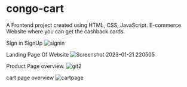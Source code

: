 # congo-cart
A Frontend project created using HTML, CSS, JavaScript. E-commerce Website where you can get the cashback cards.

Sign in SignUp
![signin](https://user-images.githubusercontent.com/99540875/213917048-2fe6f8df-ea21-4734-b087-355b53cb4352.png)



Landing Page Of Website
![Screenshot 2023-01-21 220505](https://user-images.githubusercontent.com/99540875/213877193-9c72edd7-fd66-4119-bd95-39d1dcf8d857.png)

Product Page overview.
![git2](https://user-images.githubusercontent.com/99540875/213916814-f188fa83-8693-4b76-b278-b3e5ce0bf3bd.png)

cart page overview
![cartpage](https://user-images.githubusercontent.com/99540875/213916887-a60e6e39-c8a1-4d8f-905e-ff3e406fa5e5.png)
